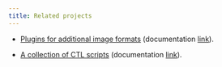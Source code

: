 ```yaml
---
title: Related projects
---
```


- [Plugins for additional image formats](https://github.com/artpixls/ART-imageio/) (documentation [link](Customformats.html)).

- [A collection of CTL scripts](https://github.com/artpixls/ART-ctlscripts/) (documentation [link](Luts.html)).
